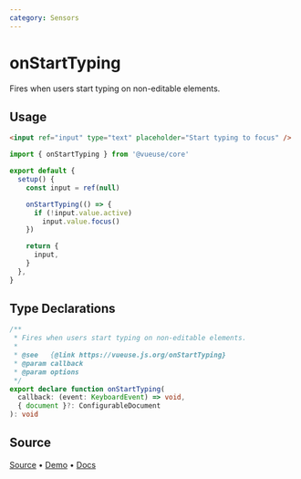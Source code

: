 ```yaml
---
category: Sensors
---
```


# onStartTyping

Fires when users start typing on non-editable elements.

## Usage

```html
<input ref="input" type="text" placeholder="Start typing to focus" />
```

```ts {7-10}
import { onStartTyping } from '@vueuse/core'

export default {
  setup() {
    const input = ref(null)

    onStartTyping(() => {
      if (!input.value.active)
        input.value.focus()
    })

    return {
      input,
    }
  },
}
```


<!--FOOTER_STARTS-->
## Type Declarations

```typescript
/**
 * Fires when users start typing on non-editable elements.
 *
 * @see   {@link https://vueuse.js.org/onStartTyping}
 * @param callback
 * @param options
 */
export declare function onStartTyping(
  callback: (event: KeyboardEvent) => void,
  { document }?: ConfigurableDocument
): void
```

## Source

[Source](https://github.com/vueuse/vueuse/blob/master/packages/core/onStartTyping/index.ts) • [Demo](https://github.com/vueuse/vueuse/blob/master/packages/core/onStartTyping/demo.vue) • [Docs](https://github.com/vueuse/vueuse/blob/master/packages/core/onStartTyping/index.md)


<!--FOOTER_ENDS-->
